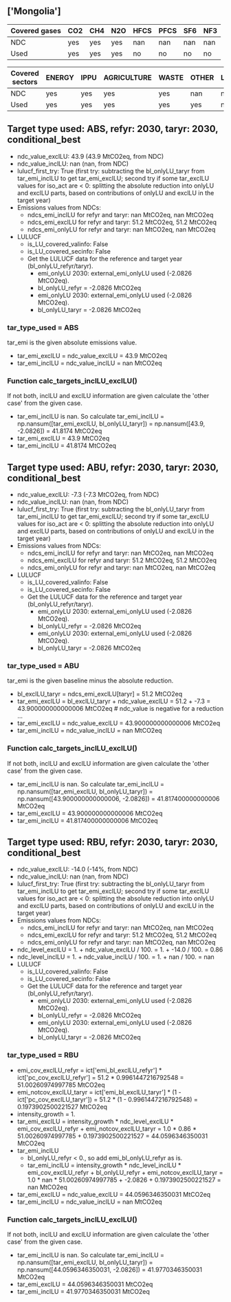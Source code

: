 ## ['Mongolia']



| Covered gases | CO2 | CH4 | N2O | HFCS | PFCS | SF6 | NF3 |
| ---- | ---- | ---- | ---- | ---- | ---- | ---- | ----  |
| NDC | yes | yes | yes | nan | nan | nan | nan |
| Used | yes | yes | yes | no | no | no | no |

| Covered sectors | ENERGY | IPPU | AGRICULTURE | WASTE | OTHER | LULUCF |
| ---- | ---- | ---- | ---- | ---- | ---- | ----  |
| NDC | yes | yes | yes | yes | nan | no |
| Used | yes | yes | yes | yes | yes | no |



## Target type used: ABS, refyr: 2030, taryr: 2030, conditional_best
- ndc_value_exclLU: 43.9 (43.9 MtCO2eq, from NDC)
- ndc_value_inclLU: nan (nan, from NDC)
- lulucf_first_try: True
(first try: subtracting the bl_onlyLU_taryr from tar_emi_inclLU to get tar_emi_exclLU;
second try if some tar_exclLU values for iso_act are < 0: splitting the absolute reduction into onlyLU and exclLU parts, based on contributions of onlyLU and exclLU in the target year)
- Emissions values from NDCs:
  - ndcs_emi_inclLU for refyr and taryr: nan MtCO2eq, nan MtCO2eq
  - ndcs_emi_exclLU for refyr and taryr: 51.2 MtCO2eq, 51.2 MtCO2eq
  - ndcs_emi_onlyLU for refyr and taryr: nan MtCO2eq, nan MtCO2eq
- LULUCF
  - is_LU_covered_valinfo: False
  - is_LU_covered_secinfo: False
  - Get the LULUCF data for the reference and target year (bl_onlyLU_refyr/taryr).
    - emi_onlyLU 2030: external_emi_onlyLU used (-2.0826 MtCO2eq).
    - bl_onlyLU_refyr = -2.0826 MtCO2eq
    - emi_onlyLU 2030: external_emi_onlyLU used (-2.0826 MtCO2eq).
    - bl_onlyLU_taryr = -2.0826 MtCO2eq
### tar_type_used = ABS
tar_emi is the given absolute emissions value.
- tar_emi_exclLU = ndc_value_exclLU = 43.9 MtCO2eq
- tar_emi_inclLU = ndc_value_inclLU = nan MtCO2eq
### Function calc_targets_inclLU_exclLU()
If not both, inclLU and exclLU information are given calculate the 'other case' from the given case.
- tar_emi_inclLU is nan. So calculate tar_emi_inclLU = np.nansum([tar_emi_exclLU, bl_onlyLU_taryr]) = np.nansum([43.9, -2.0826]) = 41.8174 MtCO2eq
- tar_emi_exclLU = 43.9 MtCO2eq
- tar_emi_inclLU = 41.8174 MtCO2eq



## Target type used: ABU, refyr: 2030, taryr: 2030, conditional_best
- ndc_value_exclLU: -7.3 (-7.3 MtCO2eq, from NDC)
- ndc_value_inclLU: nan (nan, from NDC)
- lulucf_first_try: True
(first try: subtracting the bl_onlyLU_taryr from tar_emi_inclLU to get tar_emi_exclLU;
second try if some tar_exclLU values for iso_act are < 0: splitting the absolute reduction into onlyLU and exclLU parts, based on contributions of onlyLU and exclLU in the target year)
- Emissions values from NDCs:
  - ndcs_emi_inclLU for refyr and taryr: nan MtCO2eq, nan MtCO2eq
  - ndcs_emi_exclLU for refyr and taryr: 51.2 MtCO2eq, 51.2 MtCO2eq
  - ndcs_emi_onlyLU for refyr and taryr: nan MtCO2eq, nan MtCO2eq
- LULUCF
  - is_LU_covered_valinfo: False
  - is_LU_covered_secinfo: False
  - Get the LULUCF data for the reference and target year (bl_onlyLU_refyr/taryr).
    - emi_onlyLU 2030: external_emi_onlyLU used (-2.0826 MtCO2eq).
    - bl_onlyLU_refyr = -2.0826 MtCO2eq
    - emi_onlyLU 2030: external_emi_onlyLU used (-2.0826 MtCO2eq).
    - bl_onlyLU_taryr = -2.0826 MtCO2eq
### tar_type_used = ABU
tar_emi is the given baseline minus the absolute reduction.
- bl_exclLU_taryr = ndcs_emi_exclLU[taryr] = 51.2 MtCO2eq
- tar_emi_exclLU = bl_exclLU_taryr + ndc_value_exclLU = 51.2 + -7.3 = 43.900000000000006 MtCO2eq # ndc_value is negative for a reduction ...
- tar_emi_exclLU = ndc_value_exclLU = 43.900000000000006 MtCO2eq
- tar_emi_inclLU = ndc_value_inclLU = nan MtCO2eq
### Function calc_targets_inclLU_exclLU()
If not both, inclLU and exclLU information are given calculate the 'other case' from the given case.
- tar_emi_inclLU is nan. So calculate tar_emi_inclLU = np.nansum([tar_emi_exclLU, bl_onlyLU_taryr]) = np.nansum([43.900000000000006, -2.0826]) = 41.817400000000006 MtCO2eq
- tar_emi_exclLU = 43.900000000000006 MtCO2eq
- tar_emi_inclLU = 41.817400000000006 MtCO2eq



## Target type used: RBU, refyr: 2030, taryr: 2030, conditional_best
- ndc_value_exclLU: -14.0 (-14%, from NDC)
- ndc_value_inclLU: nan (nan, from NDC)
- lulucf_first_try: True
(first try: subtracting the bl_onlyLU_taryr from tar_emi_inclLU to get tar_emi_exclLU;
second try if some tar_exclLU values for iso_act are < 0: splitting the absolute reduction into onlyLU and exclLU parts, based on contributions of onlyLU and exclLU in the target year)
- Emissions values from NDCs:
  - ndcs_emi_inclLU for refyr and taryr: nan MtCO2eq, nan MtCO2eq
  - ndcs_emi_exclLU for refyr and taryr: 51.2 MtCO2eq, 51.2 MtCO2eq
  - ndcs_emi_onlyLU for refyr and taryr: nan MtCO2eq, nan MtCO2eq
- ndc_level_exclLU = 1. + ndc_value_exclLU / 100. = 1. + -14.0 / 100. = 0.86
- ndc_level_inclLU = 1. + ndc_value_inclLU / 100. = 1. + nan / 100. = nan
- LULUCF
  - is_LU_covered_valinfo: False
  - is_LU_covered_secinfo: False
  - Get the LULUCF data for the reference and target year (bl_onlyLU_refyr/taryr).
    - emi_onlyLU 2030: external_emi_onlyLU used (-2.0826 MtCO2eq).
    - bl_onlyLU_refyr = -2.0826 MtCO2eq
    - emi_onlyLU 2030: external_emi_onlyLU used (-2.0826 MtCO2eq).
    - bl_onlyLU_taryr = -2.0826 MtCO2eq
### tar_type_used = RBU
- emi_cov_exclLU_refyr = ict['emi_bl_exclLU_refyr'] * ict['pc_cov_exclLU_refyr'] = 51.2 * 0.9961447216792548 = 51.00260974997785 MtCO2eq
- emi_notcov_exclLU_taryr = ict['emi_bl_exclLU_taryr'] * (1 - ict['pc_cov_exclLU_taryr']) = 51.2 * (1 - 0.9961447216792548) = 0.1973902500221527 MtCO2eq
- intensity_growth = 1.
- tar_emi_exclLU = intensity_growth * ndc_level_exclLU * emi_cov_exclLU_refyr + emi_notcov_exclLU_taryr = 1.0 * 0.86 * 51.00260974997785 + 0.1973902500221527 = 44.0596346350031 MtCO2eq
- tar_emi_inclLU
  - bl_onlyLU_refyr < 0., so add emi_bl_onlyLU_refyr as is.
  - tar_emi_inclLU = intensity_growth * ndc_level_inclLU * emi_cov_exclLU_refyr + bl_onlyLU_refyr + emi_notcov_exclLU_taryr = 1.0 * nan * 51.00260974997785 + -2.0826 + 0.1973902500221527 = nan MtCO2eq
- tar_emi_exclLU = ndc_value_exclLU = 44.0596346350031 MtCO2eq
- tar_emi_inclLU = ndc_value_inclLU = nan MtCO2eq
### Function calc_targets_inclLU_exclLU()
If not both, inclLU and exclLU information are given calculate the 'other case' from the given case.
- tar_emi_inclLU is nan. So calculate tar_emi_inclLU = np.nansum([tar_emi_exclLU, bl_onlyLU_taryr]) = np.nansum([44.0596346350031, -2.0826]) = 41.9770346350031 MtCO2eq
- tar_emi_exclLU = 44.0596346350031 MtCO2eq
- tar_emi_inclLU = 41.9770346350031 MtCO2eq